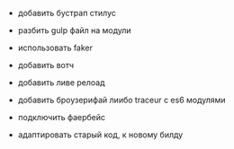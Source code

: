 - добавить бустрап стилус
- разбить gulp файл на модули
- использовать faker

- добавить вотч
- добавить ливе релоад
- добавить броузерифай лиибо traceur с es6 модулями
- подключить фаербейс
- адаптировать старый код, к новому билду
